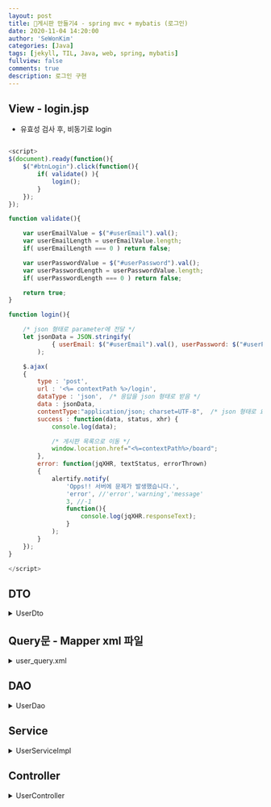 ```yaml
---
layout: post
title: 🥯게시판 만들기4 - spring mvc + mybatis (로그인)
date: 2020-11-04 14:20:00
author: 'SeWonKim'
categories: [Java]
tags: [jekyll, TIL, Java, web, spring, mybatis]
fullview: false
comments: true
description: 로그인 구현
---
```


## View - login.jsp

- 유효성 검사 후, 비동기로 login

```javascript

<script>
$(document).ready(function(){
	$("#btnLogin").click(function(){
		if( validate() ){
			login();
		}
	});
});

function validate(){

	var userEmailValue = $("#userEmail").val();
	var userEmailLength = userEmailValue.length;
	if( userEmailLength === 0 ) return false;

	var userPasswordValue = $("#userPassword").val();
	var userPasswordLength = userPasswordValue.length;
	if( userPasswordLength === 0 ) return false;

	return true;
}

function login(){

	/* json 형태로 parameter에 전달 */
	let jsonData = JSON.stringify(
			{ userEmail: $("#userEmail").val(), userPassword: $("#userPassword").val() }
		);

	$.ajax(
	{
        type : 'post',
        url : '<%= contextPath %>/login',
        dataType : 'json',	/* 응답을 json 형태로 받음 */
        data : jsonData,
        contentType:"application/json; charset=UTF-8", 	/* json 형태로 요청 */
        success : function(data, status, xhr) {
			console.log(data);

			/* 게시판 목록으로 이동 */
        	window.location.href="<%=contextPath%>/board";
        },
        error: function(jqXHR, textStatus, errorThrown)
        {
        	alertify.notify(
       			'Opps!! 서버에 문제가 발생했습니다.',
       			'error', //'error','warning','message'
       			3, //-1
       			function(){
       				console.log(jqXHR.responseText);
       			}
       		);
        }
    });
}

</script>
```

## DTO

<details markdown="1">
<summary>UserDto</summary>

- profile image url 아무것도 설정한 게 없으면 default image 넣어준다. (setUserProfileImageUrl)

```java
package com.mycom.myboard.dto;

import java.util.Date;

public class UserDto {
	private int userSeq;
	private String userName;
	private String userPassword;
	private String userEmail;
	private String userProfileImageUrl;
	private Date userRegisterDate;

	public int getUserSeq() {
		return userSeq;
	}
	public void setUserSeq(int userSeq) {
		this.userSeq = userSeq;
	}
	public String getUserName() {
		return userName;
	}
	public void setUserName(String userName) {
		this.userName = userName;
	}
	public String getUserPassword() {
		return userPassword;
	}
	public void setUserPassword(String userPassword) {
		this.userPassword = userPassword;
	}
	public String getUserEmail() {
		return userEmail;
	}
	public void setUserEmail(String userEmail) {
		this.userEmail = userEmail;
	}
	public String getUserProfileImageUrl() {
		return userProfileImageUrl;
	}
	public void setUserProfileImageUrl(String userProfileImageUrl) {
		if( userProfileImageUrl == null || "null".equals(userProfileImageUrl) || "".equals(userProfileImageUrl)) {
			this.userProfileImageUrl = "/img/noProfile.png";
		}else {
			this.userProfileImageUrl = userProfileImageUrl;
		}
	}

	public Date getUserRegisterDate() {
		return userRegisterDate;
	}
	public void setUserRegisterDate(Date userRegisterDate) {
		this.userRegisterDate = userRegisterDate;
	}
}

```

</details>

## Query문 - Mapper xml 파일

<details markdown="2">
<summary>user_query.xml</summary>

- select문 작성
- input 값은 parameterType, return값은 resultType으로 표시
- 파라미터는 `#{}` 으로 표시

```xml
<?xml version="1.0" encoding="UTF-8"?>
<!DOCTYPE mapper PUBLIC "-//mybatis.org//DTD Mapper 3.0//EN" "http://mybatis.org/dtd/mybatis-3-mapper.dtd">
<mapper namespace="com.mycom.myboard.dao.UserDao">

	<select id="login" parameterType="string" resultType="com.mycom.myboard.dto.UserDto">
		SELECT USER_SEQ as userSeq, USER_NAME as userName, USER_PASSWORD as userPassword, USER_EMAIL as userEmail,
			   USER_PROFILE_IMAGE_URL, USER_REGISTER_DATE as userRegisterDate
		  FROM USER
		 WHERE USER_EMAIL = #{userEmail}
	</select>
</mapper>
```

</details>

## DAO

<details markdown="3">
<summary>UserDao</summary>

- DAO interface (impl 구현 필요 없음)
- @Mapper annotaion 명시하여 mybatis가 맵핑할 수 있도록 함

```java
package com.mycom.myboard.dao;

import org.apache.ibatis.annotations.Mapper;

import com.mycom.myboard.dto.UserDto;

@Mapper
public interface UserDao {
	public UserDto login(String userEmail);
}
```

</details>

## Service

<details markdown="4">
<summary>UserServiceImpl</summary>

- @Service annotation
- @Autowired로 dao 받아오기

```java
package com.mycom.myboard.service;

import org.springframework.beans.factory.annotation.Autowired;
import org.springframework.stereotype.Service;

import com.mycom.myboard.dao.UserDao;
import com.mycom.myboard.dto.UserDto;

@Service
public class UserServiceImpl implements UserService {

	@Autowired
	UserDao userDao;

	@Override
	public UserDto login(UserDto dto) {
		UserDto userDto = userDao.login(dto.getUserEmail());

		if( userDto != null && userDto.getUserPassword().equals(dto.getUserPassword())) {
			return userDto;
		}
		return null;
	}

}
```

</details>

## Controller

<details markdown="5">
<summary>UserController</summary>

- @RestController : json 형태로 return값을 줄 때 @ResponseBody annotation을 붙이지 않아도 된다.
- @RequestBody : json 형태로 input parameteer 값을 받아온다.
- @Autowired로 service 받아오기
- ResponseEntity type은 반환값과 http status code를 같이 담아서 return 할 수 있다.
- 로그인 성공하면 session에 userDto 값 저장

```java
package com.mycom.myboard.controller;

import javax.servlet.http.HttpSession;

import org.springframework.beans.factory.annotation.Autowired;
import org.springframework.http.HttpStatus;
import org.springframework.http.ResponseEntity;
import org.springframework.web.bind.annotation.PostMapping;
import org.springframework.web.bind.annotation.RequestBody;
import org.springframework.web.bind.annotation.RestController;

import com.mycom.myboard.dto.UserDto;
import com.mycom.myboard.service.UserService;

@RestController
public class UserController {

	@Autowired
	UserService userService;

	@PostMapping("/login")
	public ResponseEntity<UserDto> login(@RequestBody UserDto dto, HttpSession session){

		UserDto userDto = userService.login(dto);
		if( userDto != null ) {
			session.setAttribute("userDto", userDto);
			return new ResponseEntity<UserDto>(userDto, HttpStatus.OK);
		}
		return  new ResponseEntity<UserDto>(userDto, HttpStatus.NOT_FOUND);
	}


}

```

</details>
